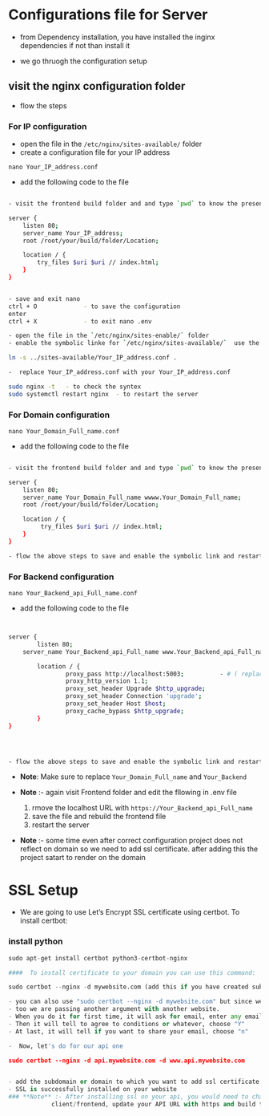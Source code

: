 # **Configurations file for Server**
- from Dependency installation, you have installed the inginx dependencies if not than install it

- we go thruogh the configuration setup

## visit the nginx configuration folder
- flow the steps

### For **IP configuration**

- open the file in the `/etc/nginx/sites-available/` folder
- create a configuration file for your IP address 

`nano Your_IP_address.conf`

- add the following code to the file
```bash

- visit the frontend build folder and and type `pwd` to know the present directory and copy the full path

server {
    listen 80;
    server_name Your_IP_address;
    root /root/your/build/folder/Location;

    location / {
        try_files $uri $uri // index.html;
    }
}


- save and exit nano 
ctrl + O             - to save the configuration 
enter 
ctrl + X             - to exit nano .env 

- open the file in the `/etc/nginx/sites-enable/` folder
- enable the symbolic linke for `/etc/nginx/sites-available/`  use the below code

ln -s ../sites-available/Your_IP_address.conf .

-  replace Your_IP_address.conf with your Your_IP_address.conf

sudo nginx -t   - to check the syntex
sudo systemctl restart nginx  - to restart the server

```


### For **Domain configuration**

`nano Your_Domain_Full_name.conf`

- add the following code to the file
```bash

- visit the frontend build folder and and type `pwd` to know the present directory and copy the full path

server {
    listen 80;
    server_name Your_Domain_Full_name wwww.Your_Domain_Full_name;
    root /root/your/build/folder/Location;

    location / {
         try_files $uri $uri // index.html;
    }
}

- flow the above steps to save and enable the symbolic link and restart the server
```


### For **Backend configuration**

`nano Your_Backend_api_Full_name.conf`

- add the following code to the file
```bash


server {
        listen 80;
	server_name Your_Backend_api_Full_name www.Your_Backend_api_Full_name;

        location / {
                proxy_pass http://localhost:5003;          - # ( replace the 5003 port to your backend port )
                proxy_http_version 1.1;
                proxy_set_header Upgrade $http_upgrade;
                proxy_set_header Connection 'upgrade';
                proxy_set_header Host $host;
                proxy_cache_bypass $http_upgrade;
        }
}




- flow the above steps to save and enable the symbolic link and restart the server
```


- **Note**: Make sure to replace `Your_Domain_Full_name` and `Your_Backend` 
- **Note** :- again visit Frontend folder and edit the fllowing in .env file
   1. rmove the localhost URL with `https://Your_Backend_api_Full_name` 
   2. save the file and rebuild the frontend file
   3. restart the server

- **Note** :- some time even after correct configuration project does not reflect on domain so we need to add ssl certificate. after adding this the project satart to render on the domain

   
# SSL Setup
- We are going to use Let’s Encrypt SSL certificate using certbot. To install certbot:

### install python 
```py
sudo apt-get install certbot python3-certbot-nginx

####  To install certificate to your domain you can use this command:

sudo certbot --nginx -d mywebsite.com (add this if you have created subdomain :- `-d www.mywebsite.com`)

- you can also use "sudo certbot --nginx -d mywebsite.com" but since we have "www"
- too we are passing another argument with another website.
- When you do it for first time, it will ask for email, enter any email.
- Then it will tell to agree to conditions or whatever, choose "Y"
- At last, it will tell if you want to share your email, choose "n"

-  Now, let's do for our api one

sudo certbot --nginx -d api.mywebsite.com -d www.api.mywebsite.com


- add the subdomain or domain to which you want to add ssl certificate
- SSL is successfully installed on your website
### **Note** :- After installing ssl on your api, you would need to change api url from client/frontend because we had used “http” at that time. So, go to your
            client/frontend, update your API URL with https and build the project.

```
